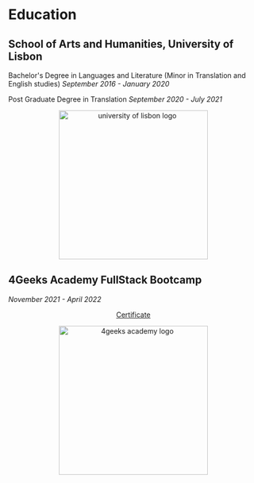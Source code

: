 # Education
>
>
## School of Arts and Humanities, University of Lisbon
Bachelor's Degree in Languages and Literature (Minor in Translation and English studies)
<i>September 2016 - January 2020</i>

Post Graduate Degree in Translation
<i>September 2020 - July 2021</i>

<p align="center">
    <img
        alt="university of lisbon logo"
        src="https://external-content.duckduckgo.com/iu/?u=https%3A%2F%2Fportuguese-flul.dlc.pt%2Fimagens%2Flayout%2Fentrada%2Fimg%2Flogo_flul.png&f=1&nofb=1&ipt=5af5f830ab3747418f9936593beeb434af5f67c1970a44006d918b632f6b0609&ipo=images"
        width="300"
    />
</p>


>
>
## 4Geeks Academy FullStack Bootcamp
<i>November 2021 - April 2022</i>
<p align="center"><a href="https://certificate.4geeks.com/c62c45a00db20f4c0f55d9cd3990df86a7942853">Certificate </a></p>

<p align="center">
    <img
        alt="4geeks academy logo"
        src="https://external-content.duckduckgo.com/iu/?u=https%3A%2F%2Fgetonbrd-prod.s3.amazonaws.com%2Fuploads%2Fusers%2Flogo%2F6971%2F4geeks-icon-black.png&f=1&nofb=1&ipt=9961c437764ce5acbea4f62b90dcde8768c9d4087694b9248bfba7f1e09f70c3&ipo=images"
        width="300"
    />
</p>
